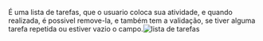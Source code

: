 É uma lista de tarefas, que o usuario coloca sua atividade, e quando realizada, é possivel remove-la, e também tem a validação, se tiver alguma tarefa repetida ou estiver vazio o campo.![lista de tarefas](https://github.com/victorlinaress/lista-de-tarefas/assets/138537535/2865cd51-9573-457c-9e6a-9d864ec9cd46)
